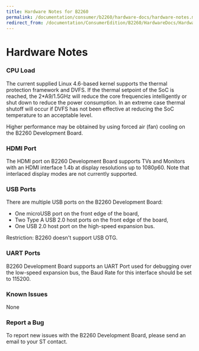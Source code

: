 ```yaml
---
title: Hardware Notes for B2260
permalink: /documentation/consumer/b2260/hardware-docs/hardware-notes.md.html
redirect_from: /documentation/ConsumerEdition/B2260/HardwareDocs/HardwareNotes.md.html
---
```

# Hardware Notes


### CPU Load

The current supplied Linux 4.6-based kernel supports the thermal protection framework and DVFS. If the thermal setpoint of the SoC is reached, the 2*A9/1.5GHz will reduce the core frequencies intelligently or shut down to reduce the power consumption. In an extreme case thermal shutoff will occur if DVFS has not been effective at reducing the SoC temperature to an acceptable level.

Higher performance may be obtained by using forced air (fan) cooling on the B2260 Development Board.

### HDMI Port

The HDMI port on B2260 Development Board supports TVs and Monitors with an HDMI interface 1.4b at display resolutions up to 1080p60. Note that interlaced display modes are not currently supported.

### USB Ports

There are multiple USB ports on the B2260 Development Board:
- One microUSB port on the front edge of the board,
- Two Type A USB 2.0 host ports on the front edge of the board,
- One USB 2.0 host port on the high-speed expansion bus.

Restriction: B2260 doesn't support USB OTG.

### UART Ports

B2260 Development Board supports an UART Port used for debugging over the low-speed expansion bus, the Baud Rate for this interface should be set to 115200.

### Known Issues

None

### Report a Bug

To report new issues with the B2260 Development Board, please send an email to your ST contact.
